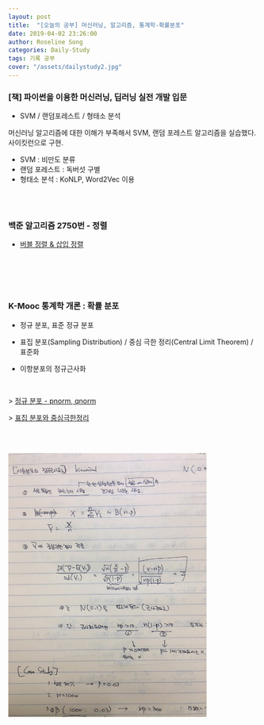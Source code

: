 ```yaml
---
layout: post
title:  "[오늘의 공부] 머신러닝, 알고리즘, 통계학-확률분포"
date: 2019-04-02 23:26:00
author: Roseline Song
categories: Daily-Study
tags: 기록 공부
cover: "/assets/dailystudy2.jpg"
---
```



### [책] 파이썬을 이용한 머신러닝, 딥러닝 실전 개발 입문

- SVM / 랜덤포레스트 / 형태소 분석

머신러닝 알고리즘에 대한 이해가 부족해서 SVM, 랜덤 포레스트 알고리즘을 실습했다. 사이킷런으로 구현. 

- SVM : 비만도 분류 
- 랜덤 포레스트 : 독버섯 구별 
- 형태소 분석 : KoNLP, Word2Vec 이용 

​<br>
​<br>


### 백준 알고리즘 2750번 - 정렬


- [버블 정렬 & 삽입 정렬](https://roseline124.github.io/algorithm/2019/04/02/Altorithm-baekjoon-2750.html)


​<br>
​<br>

​
### K-Mooc 통계학 개론 : 확률 분포

- 정규 분포, 표준 정규 분포

- 표집 분포(Sampling Distribution) / 중심 극한 정리(Central Limit Theorem) / 표준화 

- 이항분포의 정규근사화

<br>

\> [정규 분포 - pnorm, qnorm](https://roseline124.github.io/data-analytics/2019/04/02/DA-R-statistics3.html)

\> [표집 분포와 중심극한정리](https://roseline124.github.io/data-analytics/2019/04/03/DA-R-statistics4.html)

​<br>
​<br>

<img src="/assets/images/stat_1.jpg" style="width:400px;">

​<br>
​<br>
